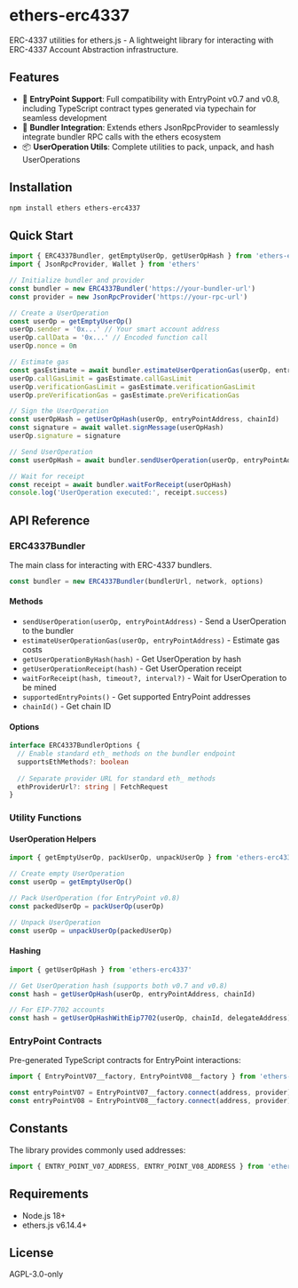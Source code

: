 # ethers-erc4337

ERC-4337 utilities for ethers.js - A lightweight library for interacting with ERC-4337 Account Abstraction infrastructure.

## Features

- 🔐 **EntryPoint Support**: Full compatibility with EntryPoint v0.7 and v0.8, including TypeScript contract types generated via typechain for seamless development
- 🔗 **Bundler Integration**: Extends ethers JsonRpcProvider to seamlessly integrate bundler RPC calls with the ethers ecosystem
- 📦 **UserOperation Utils**: Complete utilities to pack, unpack, and hash UserOperations

## Installation

```bash
npm install ethers ethers-erc4337
```

## Quick Start

```typescript
import { ERC4337Bundler, getEmptyUserOp, getUserOpHash } from 'ethers-erc4337'
import { JsonRpcProvider, Wallet } from 'ethers'

// Initialize bundler and provider
const bundler = new ERC4337Bundler('https://your-bundler-url')
const provider = new JsonRpcProvider('https://your-rpc-url')

// Create a UserOperation
const userOp = getEmptyUserOp()
userOp.sender = '0x...' // Your smart account address
userOp.callData = '0x...' // Encoded function call
userOp.nonce = 0n

// Estimate gas
const gasEstimate = await bundler.estimateUserOperationGas(userOp, entryPointAddress)
userOp.callGasLimit = gasEstimate.callGasLimit
userOp.verificationGasLimit = gasEstimate.verificationGasLimit
userOp.preVerificationGas = gasEstimate.preVerificationGas

// Sign the UserOperation
const userOpHash = getUserOpHash(userOp, entryPointAddress, chainId)
const signature = await wallet.signMessage(userOpHash)
userOp.signature = signature

// Send UserOperation
const userOpHash = await bundler.sendUserOperation(userOp, entryPointAddress)

// Wait for receipt
const receipt = await bundler.waitForReceipt(userOpHash)
console.log('UserOperation executed:', receipt.success)
```

## API Reference

### ERC4337Bundler

The main class for interacting with ERC-4337 bundlers.

```typescript
const bundler = new ERC4337Bundler(bundlerUrl, network, options)
```

#### Methods

- `sendUserOperation(userOp, entryPointAddress)` - Send a UserOperation to the bundler
- `estimateUserOperationGas(userOp, entryPointAddress)` - Estimate gas costs
- `getUserOperationByHash(hash)` - Get UserOperation by hash
- `getUserOperationReceipt(hash)` - Get UserOperation receipt
- `waitForReceipt(hash, timeout?, interval?)` - Wait for UserOperation to be mined
- `supportedEntryPoints()` - Get supported EntryPoint addresses
- `chainId()` - Get chain ID

#### Options

```typescript
interface ERC4337BundlerOptions {
  // Enable standard eth_ methods on the bundler endpoint
  supportsEthMethods?: boolean
  
  // Separate provider URL for standard eth_ methods
  ethProviderUrl?: string | FetchRequest
}
```

### Utility Functions

#### UserOperation Helpers

```typescript
import { getEmptyUserOp, packUserOp, unpackUserOp } from 'ethers-erc4337'

// Create empty UserOperation
const userOp = getEmptyUserOp()

// Pack UserOperation (for EntryPoint v0.8)
const packedUserOp = packUserOp(userOp)

// Unpack UserOperation
const userOp = unpackUserOp(packedUserOp)
```

#### Hashing

```typescript
import { getUserOpHash } from 'ethers-erc4337'

// Get UserOperation hash (supports both v0.7 and v0.8)
const hash = getUserOpHash(userOp, entryPointAddress, chainId)

// For EIP-7702 accounts
const hash = getUserOpHashWithEip7702(userOp, chainId, delegateAddress)
```

### EntryPoint Contracts

Pre-generated TypeScript contracts for EntryPoint interactions:

```typescript
import { EntryPointV07__factory, EntryPointV08__factory } from 'ethers-erc4337'

const entryPointV07 = EntryPointV07__factory.connect(address, provider)
const entryPointV08 = EntryPointV08__factory.connect(address, provider)
```

## Constants

The library provides commonly used addresses:

```typescript
import { ENTRY_POINT_V07_ADDRESS, ENTRY_POINT_V08_ADDRESS } from 'ethers-erc4337'
```

## Requirements

- Node.js 18+
- ethers.js v6.14.4+

## License

AGPL-3.0-only
